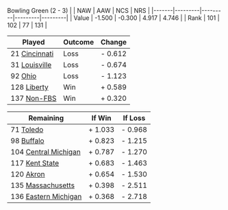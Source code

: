 Bowling Green (2 - 3)
|       |   NAW   |   AAW   |   NCS   |   NRS   |
|-------|---------|---------|---------|---------|
| Value |  -1.500 |  -0.300 |   4.917 |   4.746 |
| Rank  |     101 |     102 |      77 |     131 |

| Played                    | Outcome    |  Change  |
|---------------------------|------------|----------|
|  21 [Cincinnati            ](Cincinnati)| Loss       | -  0.612 |
|  31 [Louisville            ](Louisville)| Loss       | -  0.674 |
|  92 [Ohio                  ](Ohio)| Loss       | -  1.123 |
| 128 [Liberty               ](Liberty)| Win        | +  0.589 |
| 137 [Non-FBS               ](NonFBS)| Win        | +  0.320 |

| Remaining                 |  If Win  |  If Loss |
|---------------------------|----------|----------|
|  71 [Toledo                ](Toledo)| +  1.033 | -  0.968 |
|  98 [Buffalo               ](Buffalo)| +  0.823 | -  1.215 |
| 104 [Central Michigan      ](CentralMichigan)| +  0.787 | -  1.270 |
| 117 [Kent State            ](KentState)| +  0.683 | -  1.463 |
| 120 [Akron                 ](Akron)| +  0.654 | -  1.530 |
| 135 [Massachusetts         ](Massachusetts)| +  0.398 | -  2.511 |
| 136 [Eastern Michigan      ](EasternMichigan)| +  0.368 | -  2.718 |

